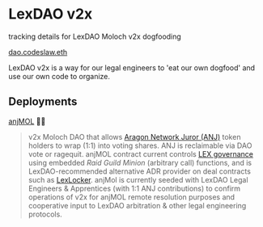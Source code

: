 # LexDAO v2x
tracking details for LexDAO Moloch v2x dogfooding

[dao.codeslaw.eth](https://etherscan.io/address/0x8034f06c558a25bf791158acf50741b9ebd1d98d)

LexDAO v2x is a way for our legal engineers to 'eat our own dogfood' and use our own code to organize.

## Deployments

[anjMOL](https://etherscan.io/address/0x3509626cba1a3ac5ab001b8d73a018a07bc3e512#code) 🦅👹 
> v2x Moloch DAO that allows [Aragon Network Juror (ANJ)](https://etherscan.io/address/0xcD62b1C403fa761BAadFC74C525ce2B51780b184#code) token holders to wrap (1:1) into voting shares. ANJ is reclaimable via DAO vote or ragequit. anjMOL contract current controls [LEX governance](https://etherscan.io/address/0xA5C5C8Af327248c4c2dce810a3d3Cffb8C4F66ab#code) using embedded *Raid Guild Minion* (arbitrary call) functions, and is LexDAO-recommended alternative ADR provider on deal contracts such as [LexLocker](https://etherscan.io/address/0xce2d0abdb0b50ebda38c31cecd539b83e184fbcc#code). anjMol is currently seeded with LexDAO Legal Engineers & Apprentices (with 1:1 ANJ contributions) to confirm operations of v2x for anjMOL remote resolution purposes and cooperative input to LexDAO arbitration & other legal engineering protocols. 
